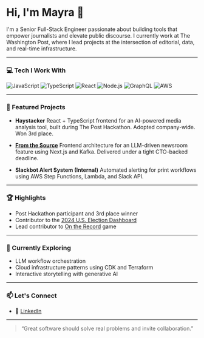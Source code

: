 # Hi, I'm Mayra 👋

I'm a Senior Full-Stack Engineer passionate about building tools that empower journalists and elevate public discourse. I currently work at The Washington Post, where I lead projects at the intersection of editorial, data, and real-time infrastructure.

---

### 💻 Tech I Work With

![JavaScript](https://img.shields.io/badge/-JavaScript-black?style=flat-square&logo=javascript)
![TypeScript](https://img.shields.io/badge/-TypeScript-black?style=flat-square&logo=typescript)
![React](https://img.shields.io/badge/-React-black?style=flat-square&logo=react)
![Node.js](https://img.shields.io/badge/-Node.js-black?style=flat-square&logo=node.js)
![GraphQL](https://img.shields.io/badge/-GraphQL-black?style=flat-square&logo=graphql)
![AWS](https://img.shields.io/badge/-AWS-black?style=flat-square&logo=amazonaws)

---

### 🚀 Featured Projects

- **Haystacker**
  React + TypeScript frontend for an AI-powered media analysis tool, built during The Post Hackathon. Adopted company-wide. Won 3rd place.

- **[From the Source](https://www.washingtonpost.com/climate-solutions/2025/06/30/reusable-cups-concerts-stadiums/)**
  Frontend architecture for an LLM-driven newsroom feature using Next.js and Kafka. Delivered under a tight CTO-backed deadline.

- **Slackbot Alert System (Internal)**
  Automated alerting for print workflows using AWS Step Functions, Lambda, and Slack API.

---

### 🏆 Highlights

- Post Hackathon participant and 3rd place winner
- Contributor to the [2024 U.S. Election Dashboard](https://www.washingtonpost.com/elections/results/2024/11/05/election-dashboard/)
- Lead contributor to [On the Record](https://www.washingtonpost.com/games/news-quiz/) game

---

### 🌱 Currently Exploring

- LLM workflow orchestration
- Cloud infrastructure patterns using CDK and Terraform
- Interactive storytelling with generative AI

---

### 📫 Let's Connect

- 🧠 [LinkedIn](www.linkedin.com/in/mayraperales)

---

> “Great software should solve real problems and invite collaboration.”
